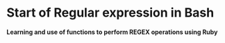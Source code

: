 # Start of Regular expression in Bash
**Learning and use of functions to perform **REGEX** operations using Ruby**
